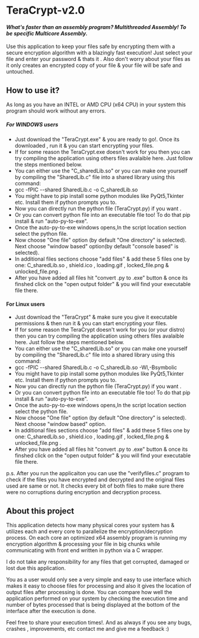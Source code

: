 # TeraCrypt-v2.0
#### _What's faster than an assembly program? Multithreaded Assembly! To be specific Multicore Assembly._


Use this application to keep your files safe by encrypting them with a secure encryption algorithm with a blazingly fast execution! 
Just select your file and enter your password & thats it . Also don't worry about your files as it only creates an encrypted copy of your file & your file will be safe and untouched.

## How to use it?
As long as you have an INTEL or AMD CPU (x64 CPU) in your system  this program should work without any errors.
##### For WINDOWS users
- Just download the "TeraCrypt.exe" & you are ready to go!. Once its downloaded , run it & you can start encrypting your files.
- If for some reason the TeraCrypt.exe doesn't work for you then you can try compiling the application using others files avalaible here. Just follow the steps mentioned below.
- You can either use the "C_sharedLib.so" or you can make one yourself by compiling the "SharedLib.c" file into a shared library using this command: 
- gcc -fPIC --shared SharedLib.c -o C_sharedLib.so 
- You might have to pip install some python modules like PyQt5,Tkinter etc. Install them if python prompts you to.
- Now you can directly run the python file (TeraCrypt.py) if you want .
- Or you can convert python file into an executable file too! To do that pip install & run "auto-py-to-exe".
- Once the auto-py-to-exe windows opens,In the script location section select the python file.
- Now choose "One file" option (by default "One directory" is selected). Next choose "window based" option(by default "console based" is selected).
- In additional files sections choose "add files" & add these 5 files one by one: C_sharedLib.so , shield.ico , loading.gif , locked_file.png & unlocked_file.png .
- After you have added all files hit "convert .py to .exe" button & once its finshed click on the "open output folder" & you will find your executable file there.
#### For Linux users
- Just download the "TeraCrypt" & make sure you give it executable permissions & then run it & you can start encrypting your files.
- If for some reason the TeraCrypt doesn't work for you (or your distro) then you can try compiling the application using others files avalaible here. Just follow the steps mentioned below.
- You can either use the "C_sharedLib.so" or you can make one yourself by compiling the "SharedLib.c" file into a shared library using this command: 
- gcc -fPIC --shared SharedLib.c -o C_sharedLib.so -Wl,-Bsymbolic
- You might have to pip install some python modules like PyQt5,Tkinter etc. Install them if python prompts you to.
- Now you can directly run the python file (TeraCrypt.py) if you want .
- Or you can convert python file into an executable file too! To do that pip install & run "auto-py-to-exe".
- Once the auto-py-to-exe windows opens,In the script location section select the python file.
- Now choose "One file" option (by default "One directory" is selected). Next choose "window based" option.
- In additional files sections choose "add files" & add these 5 files one by one: C_sharedLib.so , shield.ico , loading.gif , locked_file.png & unlocked_file.png .
- After you have added all files hit "convert .py to .exe" button & once its finshed click on the "open output folder" & you will find your executable file there.

p.s. After you run the applicaiton you can use the "verifyfiles.c" program to check if the files you have encrypted and decrypted and the original files used are same or not.
      It checks every bit of both files to make sure there were no corruptions during encryption and decryption process.

## About this project
This application detects how many physical cores your system has & utilizes each and every core to parallelize the encryption/decryption process. On each core an optimized x64 assembly program is running my encryption algorithm & processing your file in big chunks while communicating with front end written in python via a C wrapper. 

I do not take any responsibility for any files that get corrupted, damaged  or lost due this application.

You as a user would only see a very simple and easy to use interface which makes it easy to choose files for processing and also it gives the location of output files after processing is done. You can compare how well the application performed on your system  by checking the execution time and number of bytes processed that is being displayed at the bottom of the interface after the execution is done.

Feel free to share your execution times!. And as always if you see any bugs, crashes , improvements, etc contact me and give me a feedback :)
